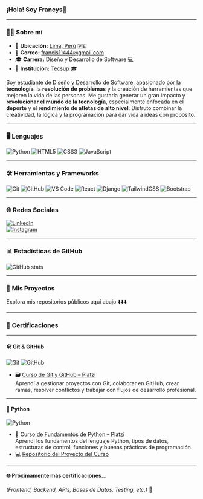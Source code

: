   ### **¡Hola! Soy Francys👋**

  ---

  ### 🧑‍💻 **Sobre mí**

  - 📍 **Ubicación:** <a href="https://www.google.com/maps/search/Lima,+Peru" target="_blank">Lima, Perú</a> 🇵🇪  
  - 📧 **Correo:** [francis11444@gmail.com](mailto:francis11444@gmail.com)  
  - 🎓 **Carrera:** Diseño y Desarrollo de Software 💻  
  - 🏫 **Institución:** [Tecsup](https://www.tecsup.edu.pe/) 🎓

  Soy estudiante de Diseño y Desarrollo de Software, apasionado por la **tecnología**, la **resolución de problemas** y la creación de herramientas que mejoren la vida de las personas. Me gustaría generar un gran impacto y **revolucionar el mundo de la tecnología**, especialmente enfocada en el **deporte** y el **rendimiento de atletas de alto nivel**. Disfruto combinar la creatividad, la lógica y la programación para dar vida a ideas con propósito.

  ---

  ### 🖥️ **Lenguajes**
  ![Python](https://img.shields.io/badge/Python-3776AB?style=for-the-badge&logo=python&logoColor=white)
  ![HTML5](https://img.shields.io/badge/HTML5-E34F26?style=for-the-badge&logo=html5&logoColor=white)
  ![CSS3](https://img.shields.io/badge/CSS3-1572B6?style=for-the-badge&logo=css3&logoColor=white)
  ![JavaScript](https://img.shields.io/badge/JavaScript-F7DF1E?style=for-the-badge&logo=javascript&logoColor=black)

  ---

  ### 🛠️ **Herramientas y Frameworks**
  ![Git](https://img.shields.io/badge/Git-F05032?style=for-the-badge&logo=git&logoColor=white)
  ![GitHub](https://img.shields.io/badge/GitHub-181717?style=for-the-badge&logo=github&logoColor=white)
  ![VS Code](https://img.shields.io/badge/VS%20Code-007ACC?style=for-the-badge&logo=visual-studio-code&logoColor=white)
  ![React](https://img.shields.io/badge/React-61DAFB?style=for-the-badge&logo=react&logoColor=black)
  ![Django](https://img.shields.io/badge/Django-092E20?style=for-the-badge&logo=django&logoColor=white)
  ![TailwindCSS](https://img.shields.io/badge/TailwindCSS-06B6D4?style=for-the-badge&logo=tailwind-css&logoColor=white)
  ![Bootstrap](https://img.shields.io/badge/Bootstrap-7952B3?style=for-the-badge&logo=bootstrap&logoColor=white)

  ---

  ### 🌐 **Redes Sociales**

  [![LinkedIn](https://img.shields.io/badge/LinkedIn-0077B5?style=for-the-badge&logo=linkedin&logoColor=white)](https://www.linkedin.com/in/francis-gabriel-adriano-pomasoncco-martinez-365b92213/)  
  [![Instagram](https://img.shields.io/badge/Instagram-E4405F?style=for-the-badge&logo=instagram&logoColor=white)](https://www.instagram.com/ifrancyspm/)

  ---

  ### 📊 **Estadísticas de GitHub**

  ![GitHub stats](https://readme-stats-git-dependabot-npmandyarne-eddee2-jsncars-projects.vercel.app/api?username=Francys999&show_icons=true&hide_rank=true&custom_title=Francys999&theme=radical)

  ---

  ### 📂 **Mis Proyectos**

  Explora mis repositorios públicos aquí abajo ⬇️⬇️⬇️

  ---

  ### 📜 **Certificaciones**

  ---

  #### 🛠️ Git & GitHub  
  ![Git](https://img.shields.io/badge/Git-F05032?style=for-the-badge&logo=git&logoColor=white)
  ![GitHub](https://img.shields.io/badge/GitHub-181717?style=for-the-badge&logo=github&logoColor=white)

  - 🗃️ [Curso de Git y GitHub – Platzi](https://platzi.com/p/francis.pomasoncco/curso/11059-course/diploma/detalle/)  
    Aprendí a gestionar proyectos con Git, colaborar en GitHub, crear ramas, resolver conflictos y trabajar con flujos de desarrollo profesional.

  ---

  #### 🐍 Python  
  ![Python](https://img.shields.io/badge/Python-3776AB?style=for-the-badge&logo=python&logoColor=white)

  - 🐍 [Curso de Fundamentos de Python – Platzi](https://platzi.com/p/francis.pomasoncco/curso/4227-course/diploma/detalle/)  
    Aprendí los fundamentos del lenguaje Python, tipos de datos, estructuras de control, funciones y buenas prácticas de programación.
  - 💻 [Repositorio del Proyecto del Curso](https://github.com/Francys999/Fundamentos-de-Python)

  ---

  #### 🌐 Próximamente más certificaciones...  
  *(Frontend, Backend, APIs, Bases de Datos, Testing, etc.)* 🚀
